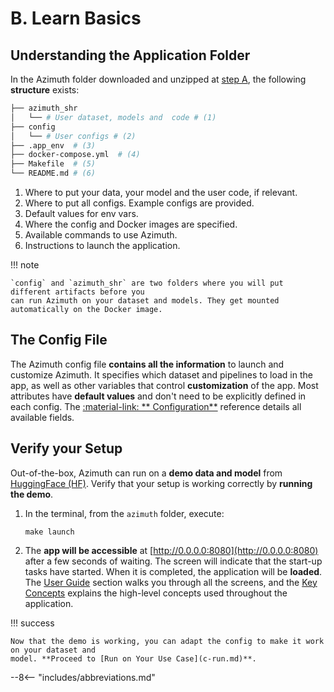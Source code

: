 # B. Learn Basics

## Understanding the Application Folder

In the Azimuth folder downloaded and unzipped at [step A](a-install.md), the following **structure**
exists:

```bash
├── azimuth_shr
│   └── # User dataset, models and  code # (1)
├── config
│   └── # User configs # (2)
├── .app_env  # (3)
├── docker-compose.yml  # (4)
├── Makefile  # (5)
└── README.md # (6)
```

1. Where to put your data, your model and the user code, if relevant.
2. Where to put all configs. Example configs are provided.
3. Default values for env vars.
4. Where the config and Docker images are specified.
5. Available commands to use Azimuth.
6. Instructions to launch the application.

!!! note

    `config` and `azimuth_shr` are two folders where you will put different artifacts before you
    can run Azimuth on your dataset and models. They get mounted automatically on the Docker image.

## The Config File

The Azimuth config file **contains all the information** to launch and customize Azimuth. It
specifies which dataset and pipelines to load in the app, as well as other variables that control
**customization** of the app. Most attributes have **default values** and don't need to be
explicitly defined in each config. The [:material-link: **
Configuration**](../reference/configuration/index.md) reference details all available fields.

## Verify your Setup

Out-of-the-box, Azimuth can run on a **demo data and model**
from [HuggingFace (HF)](http://www.huggingface.co). Verify that your setup is working correctly by
**running the demo**.

1. In the terminal, from the `azimuth` folder, execute:
    ```
    make launch
    ```
2. The **app will be accessible** at [http://0.0.0.0:8080](http://0.0.0.0:8080) after a few seconds
   of waiting. The screen will indicate that the start-up tasks have started. When it is completed,
   the application will be **loaded**. The [User Guide](../user-guide/index.md) section walks you
   through all the screens, and the [Key Concepts](../key-concepts/index.md) explains the high-level
   concepts used throughout the application.

!!! success

    Now that the demo is working, you can adapt the config to make it work on your dataset and
    model. **Proceed to [Run on Your Use Case](c-run.md)**.

--8<-- "includes/abbreviations.md"
